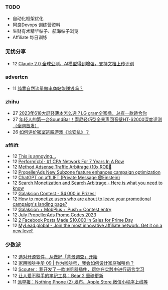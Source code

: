 ### TODO
-  自动化框架优化
-  阿良Devops 训练营资料
-  生财有术精华帖子、航海帖子浏览
-  Affiliate 每日训练

### 无忧分享
<!-- ruyo:START -->
-  12 [Claude 2.0 全球公测，AI模型得到增强，支持文档上传识别](https://51.ruyo.net/18428.html)<!-- ruyo:END -->

### advertcn
<!-- advertcn:START -->
-  11 [纯靠自然流量做电商站能赚钱吗？](https://www.advertcn.com/forum.php?mod=viewthread&tid=111169)<!-- advertcn:END -->

### zhihu
<!-- zhihu:START -->
-  27 [2023年618大屏轻薄本怎么选？LG gram全家桶，总有一款适合你](http://zhuanlan.zhihu.com/p/632641888?utm_campaign=rss&utm_medium=rss&utm_source=rss&utm_content=title)
-  27 [年轻人的第一台SoundBar！索尼轻巧型全景声回音壁HT-S2000深度评测（全网首发）](http://zhuanlan.zhihu.com/p/630990296?utm_campaign=rss&utm_medium=rss&utm_source=rss&utm_content=title)
-  26 [如何评价密室逃脱游戏《长安乱》？](http://www.zhihu.com/question/563950552/answer/3045961312?utm_campaign=rss&utm_medium=rss&utm_source=rss&utm_content=title)<!-- zhihu:END -->

### afflift
<!-- afflift:START -->
-  12 [This is annoying...](https://afflift.com/f/threads/this-is-annoying.11271/)
-  12 [Perform[cb]- #1 CPA Network For 7 Years In A Row](https://afflift.com/f/threads/perform-cb-1-cpa-network-for-7-years-in-a-row.10824/)
-  12 [Method Adsense Traffic Arbitrage &lpar;10x ROI&rpar;🚀](https://afflift.com/f/threads/method-adsense-traffic-arbitrage-10x-roi-%F0%9F%9A%80.11268/)
-  12 [PropellerAds New Subzone feature enhances campaign optimization](https://afflift.com/f/threads/propellerads-new-subzone-feature-enhances-campaign-optimization.11221/)
-  12 [ChatGPT on affLIFT &lpar;Private Message @Einstein&rpar;](https://afflift.com/f/threads/chatgpt-on-afflift-private-message-einstein.10922/)
-  12 [Search Monetization and Search Arbitrage - Here is what you need to know](https://afflift.com/f/threads/search-monetization-and-search-arbitrage-here-is-what-you-need-to-know.8185/)
-  12 [Galaksion Contest - $4,000 in Prizes!](https://afflift.com/f/threads/galaksion-contest-4-000-in-prizes.11219/)
-  12 [How to monetize users who are about to leave your promotional campaign&#39;s landing page?](https://afflift.com/f/threads/how-to-monetize-users-who-are-about-to-leave-your-promotional-campaigns-landing-page.11269/)
-  12 [Galaksion + MobPlus + Push = Contest entry](https://afflift.com/f/threads/galaksion-mobplus-push-contest-entry.11270/)
-  12 [July PropellerAds Promo Codes 2023](https://afflift.com/f/threads/july-propellerads-promo-codes-2023.11242/)
-  12 [2 Facebook Posts Made $10,000 in Sales for Prime Day](https://afflift.com/f/threads/2-facebook-posts-made-10-000-in-sales-for-prime-day.9279/)
-  12 [MyLead.global - Join the most innovative affiliate network. Get it on a new level!](https://afflift.com/f/threads/mylead-global-join-the-most-innovative-affiliate-network-get-it-on-a-new-level.2151/)<!-- afflift:END -->

### 少数派
<!-- sspai:START -->
-  12 [选对开源软件，从做好「背景调查」开始](https://sspai.com/prime/story/foss-how-to-select)
-  12 [家用咖啡手册 09 | 作为咖啡师，我会如何设计家庭咖啡角？](https://sspai.com/post/80948)
-  12 [Scouter：我开发了一款浏览器插件，帮你在实践中进行语言学习](https://sspai.com/post/80529)
-  12 [让人爱不释手的笔记工具：Bear 2 重磅更新](https://sspai.com/post/80871)
-  11 [派早报：Nothing Phone &lpar;2&rpar; 发布、Apple Store 微信小程序上线等](https://sspai.com/post/81058)<!-- sspai:END -->
